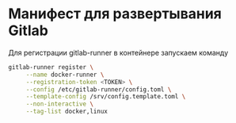 # Манифест для развертывания Gitlab

Для регистрации gitlab-runner в контейнере запускаем команду

```bash
gitlab-runner register \
     --name docker-runner \
     --registration-token <TOKEN> \
     --config /etc/gitlab-runner/config.toml \
     --template-config /srv/config.template.toml \
     --non-interactive \
     --tag-list docker,linux 
```
